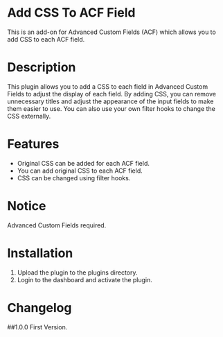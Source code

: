 # Add CSS To ACF Field
This is an add-on for Advanced Custom Fields (ACF) which allows you to add CSS to each ACF field.

# Description
This plugin allows you to add a CSS to each field in Advanced Custom Fields to adjust the display of each field.
By adding CSS, you can remove unnecessary titles and adjust the appearance of the input fields to make them easier to use.
You can also use your own filter hooks to change the CSS externally.

# Features
* Original CSS can be added for each ACF field.
* You can add original CSS to each ACF field.
* CSS can be changed using filter hooks.

# Notice
Advanced Custom Fields required.

# Installation
1. Upload the plugin to the plugins directory.
2. Login to the dashboard and activate the plugin.

# Changelog
##1.0.0
First Version.
